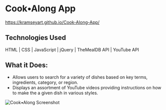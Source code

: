 # Cook•Along App
https://kramseyart.github.io/Cook-Along-App/

## Technologies Used
HTML | CSS | JavaScript | jQuery | TheMealDB API | YouTube API

## What it Does:
- Allows users to search for a variety of dishes based on key terms, ingredients, category, or region.
- Displays an assortment of YouTube videos providing instructions on how to make the a given dish in various styles.

![Cook•Along Screenshot](https://drive.google.com/uc?id=1Pjq_SkBEB9CIPNjQvrSWuGjg5Sr_MdHf)
